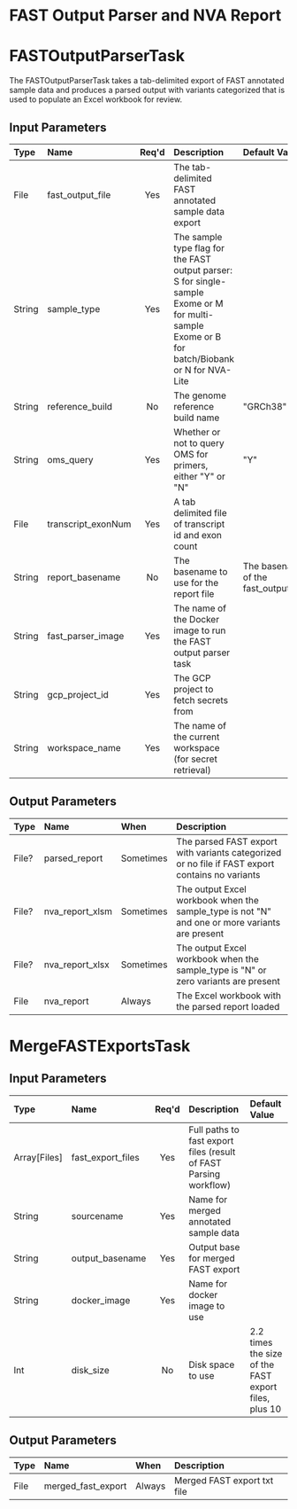 # FAST Output Parser and NVA Report

# FASTOutputParserTask
The FASTOutputParserTask takes a tab-delimited export of FAST annotated sample data and produces
a parsed output with variants categorized that is used to populate an Excel workbook for review.

## Input Parameters
| Type | Name | Req'd | Description | Default Value |
| :--- | :--- | :---: | :--- | :--- |
| File | fast_output_file | Yes | The tab-delimited FAST annotated sample data export |
| String | sample_type | Yes | The sample type flag for the FAST output parser: S for single-sample Exome or M for multi-sample Exome or B for batch/Biobank or N for NVA-Lite |
| String | reference_build | No | The genome reference build name | "GRCh38" |
| String | oms_query | Yes | Whether or not to query OMS for primers, either "Y" or "N" | "Y" |
| File | transcript_exonNum | Yes | A tab delimited file of transcript id and exon count |
| String | report_basename | No | The basename to use for the report file | The basename of the fast_output_file |
| String | fast_parser_image | Yes | The name of the Docker image to run the FAST output parser task | |
| String | gcp_project_id | Yes | The GCP project to fetch secrets from | |
| String | workspace_name | Yes | The name of the current workspace (for secret retrieval) | |

## Output Parameters
| Type | Name | When | Description |
| :--- | :--- | :--- | :--- |
| File? | parsed_report | Sometimes | The parsed FAST export with variants categorized or no file if FAST export contains no variants |
| File? | nva_report_xlsm | Sometimes | The output Excel workbook when the sample_type is not "N" and one or more variants are present |
| File? | nva_report_xlsx | Sometimes | The output Excel workbook when the sample_type is "N" or zero variants are present |
| File | nva_report | Always | The Excel workbook with the parsed report loaded |

# MergeFASTExportsTask

## Input Parameters
| Type | Name | Req'd | Description | Default Value |
| :--- | :--- | :---: | :--- | :--- |
| Array[Files] | fast_export_files | Yes | Full paths to fast export files (result of FAST Parsing workflow) | |
| String | sourcename | Yes | Name for merged annotated sample data | |
| String | output_basename | Yes | Output base for merged FAST export | |
| String | docker_image | Yes | Name for docker image to use | |
| Int | disk_size | No | Disk space to use | 2.2 times the size of the FAST export files, plus 10 |

## Output Parameters
| Type | Name | When | Description |
| :--- | :--- | :--- | :--- |
| File | merged_fast_export | Always | Merged FAST export txt file |